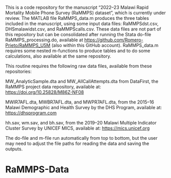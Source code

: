 This is a code repository for the manuscript “2022–23 Malawi Rapid Mortality Mobile Phone Survey (RaMMPS) dataset”, which is currently under review.
The MATLAB file RaMMPS_data.m produces the three tables included in the manuscript, using some input data files: RaMMPSdst.csv, DHSmalawidst.csv, and RaMMPScalls.csv.
These data files are not part of this repository but can be consolidated after running the Stata do-file RaMMPS_processing.do, available at https://github.com/Romero-Prieto/RaMMPS_U5M (also within this GitHub account).
RaMMPS_data.m requires some nested m-functions to produce tables and to do some calculations, also available at the same repository.

This routine requires the following raw data files, available from these repositories:

MW_AnalyticSample.dta and MW_AllCallAttempts.dta from DataFirst, the RaMMPS project data repository, available at: https://doi.org/10.25828/M86Z-NF08

MWIR7AFL.dta, MWBR7AFL.dta, and MWPR7AFL.dta, from the 2015–16 Malawi Demographic and Health Survey by the DHS Program, available at: https://dhsprogram.com

hh.sav, wm.sav, and bh.sav, from the 2019–20 Malawi Multiple Indicator Cluster Survey by UNICEF MICS, available at: https://mics.unicef.org

The do-file and m-file run automatically from top to bottom, but the user may need to adjust the file paths for reading the data and saving the outputs.

# RaMMPS-Data
